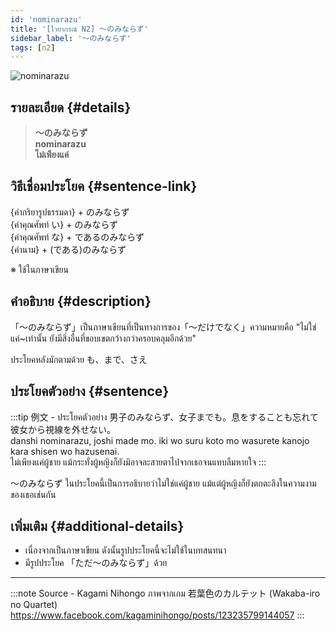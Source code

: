 ```yaml
---
id: 'nominarazu'
title: '[ไวยากรณ์ N2] 〜のみならず'
sidebar_label: '〜のみならず'
tags: [n2]
---
```


![nominarazu](https://res.cloudinary.com/kagamiweb/image/upload/v1631625613/nihongo/grammar/n2/nominarazu.png)

## รายละเอียด {#details}

> **〜のみならず**  
> **nominarazu**  
> **ไม่เพียงแค่**

## วิธีเชื่อมประโยค {#sentence-link}

{คำกริยารูปธรรมดา} + のみならず  
{คำคุณศัพท์ い} + のみならず  
{คำคุณศัพท์ な} + であるのみならず  
{คำนาม} + (である)のみならず  

※ ใช้ในภาษาเขียน

## คำอธิบาย {#description}

「〜のみならず」เป็นภาษาเขียนที่เป็นทางการของ「〜だけでなく」ความหมายคือ "ไม่ใช่แค่~เท่านั้น ยังมีสิ่งอื่นที่ขอบเขตกว้างกว่าครอบคลุมอีกด้วย"

ประโยคหลังมักตามด้วย も、まで、さえ

## ประโยคตัวอย่าง {#sentence}

:::tip 例文 - ประโยคตัวอย่าง
男子のみならず、女子までも。息をすることも忘れて彼女から視線を外せない。  
danshi nominarazu, joshi made mo. iki wo suru koto mo wasurete kanojo kara shisen wo hazusenai.  
ไม่เพียงแค่ผู้ชาย แม้กระทั่งผู้หญิงก็ยังมิอาจละสายตาไปจากเธอจนแทบลืมหายใจ
:::

〜のみならず ในประโยคนี้เป็นการอธิบายว่าไม่ใช่แค่ผู้ชาย แม้แต่ผู้หญิงก็ยังตกตะลึงในความงามของเธอเช่นกัน

## เพิ่มเติม {#additional-details}

- เนื่องจากเป็นภาษาเขียน ดังนั้นรูปประโยคนี้จะไม่ใช้ในบทสนทนา
- มีรูปประโยค 「ただ〜のみならず」ด้วย

---
:::note Source - Kagami Nihongo
ภาพจากเกม 若葉色のカルテット (Wakaba-iro no Quartet)  
https://www.facebook.com/kagaminihongo/posts/123235799144057
:::